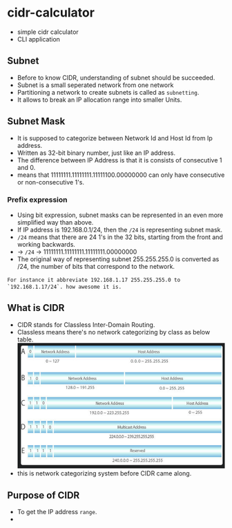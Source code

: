 # cidr-calculator
- simple cidr calculator
- CLI application

## Subnet
- Before to know CIDR, understanding of subnet should be succeeded.
- Subnet is a small seperated network from one network
- Partitioning a network to create subnets is called as `subnetting`.
- It allows to break an IP allocation range into smaller Units.

## Subnet Mask
- It is supposed to categorize between Network Id and Host Id from Ip address.
- Written as 32-bit binary number, just like an IP address.
- The difference between IP Address is that it is consists of consecutive 1 and 0.
- means that 11111111.11111111.11111100.00000000 can only have consecutive or non-consecutive 1's.

### Prefix expression
- Using bit expression, subnet masks can be represented in an even more simplified way than above. 
- If IP address is 192.168.0.1/24, then the `/24` is representing subnet mask.
- `/24` means that there are 24 1's in the 32 bits, starting from the front and working backwards.
- -> `/24` → 11111111.11111111.11111111.00000000
- The original way of representing subnet 255.255.255.0 is converted as /24, the number of bits that correspond to the network.

```
For instance it abbreviate 192.168.1.17 255.255.255.0 to `192.168.1.17/24`. how awesome it is.
```

## What is CIDR
- CIDR stands for Classless Inter-Domain Routing.
- Classless means there's no network categorizing by class as below table.
![img.png](img.png)
- this is network categorizing system before CIDR came along.


## Purpose of CIDR
- To get the IP address `range`.
- 
